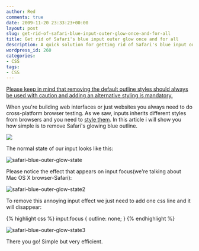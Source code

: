 ```yaml
---
author: Red
comments: true
date: 2009-11-20 23:33:23+00:00
layout: post
slug: get-rid-of-safari-blue-input-outer-glow-once-and-for-all
title: Get rid of Safari's blue input outer glow once and for all
description: A quick solution for getting rid of Safari's blue input outer glow.
wordpress_id: 260
categories:
- CSS
tags:
- CSS
---
```


<ins>Please keep in mind that removing the default outline styles should always be used with caution and adding an alternative styling is mandatory.</ins>

When you're building web interfaces or just websites you always need to do cross-platform browser testing. As we saw, inputs inherits different styles from browsers and you need to [style them](http://www.red-team-design.com/style-an-input-button). In this article i will show you how simple is to remove Safari's glowing blue outline.

[![](/wp-content/uploads/2009/11/safari-blue-outer-glow.png)](http://www.red-team-design.com/get-rid-of-safari-blue-input-outer-glow-once-and-for-all/)

<!-- more -->

The normal state of our input looks like this:

![safari-blue-outer-glow-state](/wp-content/uploads/2009/11/safari-blue-outer-glow-state.png)

Please notice the effect that appears on input focus(we're talking about Mac OS X browser-Safari):

![safari-blue-outer-glow-state2](/wp-content/uploads/2009/11/safari-blue-outer-glow-state2.png)

To remove this annoying input effect we just need to add one css line and it will disappear:

{% highlight css %}
input:focus {
  outline: none;
}
{% endhighlight %}

![safari-blue-outer-glow-state3](/wp-content/uploads/2009/11/safari-blue-outer-glow-state3.png)

There you go! Simple but very efficient.